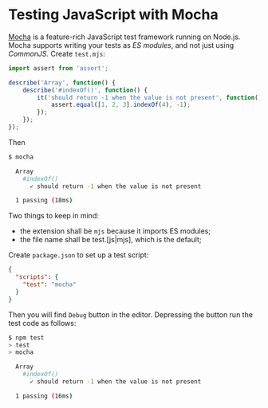 # Testing JavaScript with Mocha

[Mocha](https://mochajs.org/) is a feature-rich JavaScript test framework running on Node.js. Mocha supports writing your tests as *ES modules*, and not just using *CommonJS*. Create `test.mjs`:

```javascript
import assert from 'assert';

describe('Array', function() {
    describe('#indexOf()', function() {
        it('should return -1 when the value is not present', function() {
            assert.equal([1, 2, 3].indexOf(4), -1);
        });
    });
});
```

Then

```bash
$ mocha

  Array
    #indexOf()
      ✓ should return -1 when the value is not present

  1 passing (18ms)
```

Two things to keep in mind:

- the extension shall be `mjs` because it imports ES modules;
- the file name shall be test.[js|mjs], which is the default;

Create `package.json` to set up a test script:

```json
{
  "scripts": {
    "test": "mocha"
  }
}
```

Then you will find `Debug` button in the editor. Depressing the button run the test code as follows:

```bash
$ npm test
> test
> mocha

  Array
    #indexOf()
      ✓ should return -1 when the value is not present

  1 passing (16ms)
```


